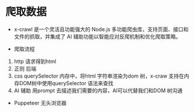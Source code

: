 # 爬取数据

- x-crawl 是一个灵活且功能强大的 Node.js 多功能爬虫库，支持页面、接口和文件的抓取，并集成了 AI 辅助功能以智能应对反爬机制和优化爬取策略。

- 爬取流程
1. http 请求得到html
2. 正则 后端
3. css querySelector
     内存中，将html 字符串渲染为dom 树，x-craw 支持在内存DOM树中使用querySelector 语法来查找
4. AI 辅助
    用prompt 去描述我们需要的内容，AI可以代替我们和DOM 树沟通

- Puppeteer 无头浏览器